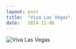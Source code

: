 ```yaml
---
layout: post
title:  "Viva Las Vegas"
date:   2014-11-06
---
```


![Viva Las Vegas](http://www.flix66.com/wp-content/uploads/2011/08/Honeymoon-in-Vegas-1.jpg)

